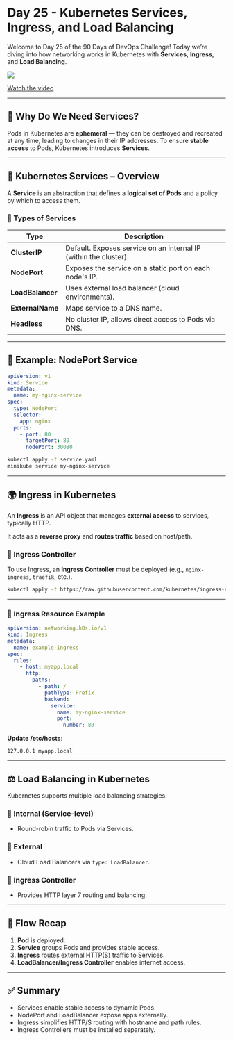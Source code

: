 ﻿# Day 25 - Kubernetes Services, Ingress, and Load Balancing
Welcome to Day 25 of the 90 Days of DevOps Challenge! Today we’re diving into how networking works in Kubernetes with **Services**, **Ingress**, and **Load Balancing**.


[![](https://img.youtube.com/vi/AWHPZrwjUeU/0.jpg)](https://www.youtube.com/watch?v=AWHPZrwjUeU)

[Watch the video](https://www.youtube.com/watch?v=AWHPZrwjUeU)



---

## 🧩 Why Do We Need Services?

Pods in Kubernetes are **ephemeral** — they can be destroyed and recreated at any time, leading to changes in their IP addresses. To ensure **stable access** to Pods, Kubernetes introduces **Services**.

---

## 🚪 Kubernetes Services – Overview

A **Service** is an abstraction that defines a **logical set of Pods** and a policy by which to access them.

### 🔧 Types of Services

| Type           | Description                                                                 |
|----------------|-----------------------------------------------------------------------------|
| **ClusterIP**  | Default. Exposes service on an internal IP (within the cluster).           |
| **NodePort**   | Exposes the service on a static port on each node's IP.                    |
| **LoadBalancer** | Uses external load balancer (cloud environments).                        |
| **ExternalName** | Maps service to a DNS name.                                               |
| **Headless**   | No cluster IP, allows direct access to Pods via DNS.                       |

---

## 🧪 Example: NodePort Service

```yaml
apiVersion: v1
kind: Service
metadata:
  name: my-nginx-service
spec:
  type: NodePort
  selector:
    app: nginx
  ports:
    - port: 80
      targetPort: 80
      nodePort: 30080
````

```bash
kubectl apply -f service.yaml
minikube service my-nginx-service
```

---

## 🌍 Ingress in Kubernetes

An **Ingress** is an API object that manages **external access** to services, typically HTTP.

It acts as a **reverse proxy** and **routes traffic** based on host/path.

### 🔧 Ingress Controller

To use Ingress, an **Ingress Controller** must be deployed (e.g., `nginx-ingress`, `traefik`, etc.).

```bash
kubectl apply -f https://raw.githubusercontent.com/kubernetes/ingress-nginx/controller-v1.10.0/deploy/static/provider/cloud/deploy.yaml
```

---

### 🧪 Ingress Resource Example

```yaml
apiVersion: networking.k8s.io/v1
kind: Ingress
metadata:
  name: example-ingress
spec:
  rules:
    - host: myapp.local
      http:
        paths:
          - path: /
            pathType: Prefix
            backend:
              service:
                name: my-nginx-service
                port:
                  number: 80
```

**Update /etc/hosts**:

```
127.0.0.1 myapp.local
```

---

## ⚖️ Load Balancing in Kubernetes

Kubernetes supports multiple load balancing strategies:

### 🔸 Internal (Service-level)

* Round-robin traffic to Pods via Services.

### 🔸 External

* Cloud Load Balancers via `type: LoadBalancer`.

### 🔸 Ingress Controller

* Provides HTTP layer 7 routing and balancing.

---

## 🧠 Flow Recap

1. **Pod** is deployed.
2. **Service** groups Pods and provides stable access.
3. **Ingress** routes external HTTP(S) traffic to Services.
4. **LoadBalancer/Ingress Controller** enables internet access.

---

## ✅ Summary

* Services enable stable access to dynamic Pods.
* NodePort and LoadBalancer expose apps externally.
* Ingress simplifies HTTP/S routing with hostname and path rules.
* Ingress Controllers must be installed separately.

